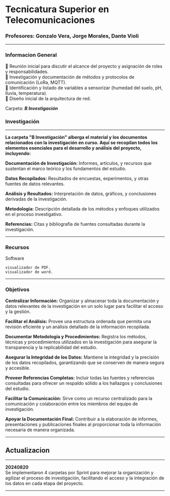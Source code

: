 # Tecnicatura Superior en Telecomunicaciones
### Profesores: Gonzalo Vera, Jorge Morales, Dante Violi  
***
### Informacion General
 Reunión inicial para discutir el alcance del proyecto y asignación de roles y responsabilidades.   
 Investigación y documentación de métodos y protocolos de comunicación (LoRa, MQTT).  
 Identificación y listado de variables a sensorizar (humedad del suelo, pH, lluvia, temperatura).  
 Diseño inicial de la arquitectura de red.  

Carpeta: ***B Investigación***
### Investigación
***
__La carpeta "B Investigación" alberga el material y los documentos relacionados con la investigación en curso. Aquí se recopilan todos los elementos esenciales para el desarrollo y análisis del proyecto, incluyendo:__  

__Documentación de Investigación:__ Informes, artículos, y recursos que sustentan el marco teórico y los fundamentos del estudio.  

__Datos Recopilados:__ Resultados de encuestas, experimentos, y otras fuentes de datos relevantes.  

__Análisis y Resultados:__ Interpretación de datos, gráficos, y conclusiones derivadas de la investigación.  

__Metodología:__ Descripción detallada de los métodos y enfoques utilizados en el proceso investigativo.  

__Referencias:__ Citas y bibliografía de fuentes consultadas durante la investigación.   
***

### Recursos
Software 
```
visualizador de PDF.
visualizador de word.
```
***
### Objetivos

__Centralizar Información:__ Organizar y almacenar toda la documentación y datos relevantes de la investigación en un solo lugar para facilitar el acceso y la gestión.  

__Facilitar el Análisis:__ Provee una estructura ordenada que permita una revisión eficiente y un análisis detallado de la información recopilada.  

__Documentar Metodología y Procedimientos:__ Registra los métodos, técnicas y procedimientos utilizados en la investigación para asegurar la transparencia y la replicabilidad del estudio.  

__Asegurar la Integridad de los Datos:__ Mantiene la integridad y la precisión de los datos recopilados, garantizando que se conserven de manera segura y accesible.  

__Proveer Referencias Completas:__ Incluir todas las fuentes y referencias consultadas para ofrecer un respaldo sólido a los hallazgos y conclusiones del estudio.  

__Facilitar la Comunicación:__ Sirve como un recurso centralizado para la comunicación y colaboración entre los miembros del equipo de investigación.  

__Apoyar la Documentación Final:__ Contribuir a la elaboración de informes, presentaciones y publicaciones finales al proporcionar toda la información necesaria de manera organizada.  
***
## Actualizacion
***
 
**20240820**  
Se implementaron 4 carpetas por Sprint para mejorar la organización y agilizar el proceso de investigación, facilitando el acceso y la integración de los datos en cada etapa del proyecto.  
***